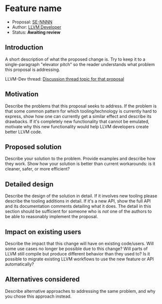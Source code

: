 # Feature name

* Proposal: [SE-NNNN](NNNN-filename.md)
* Author: [LLVM Developer](https://github.com/llvmdev)
* Status: **Awaiting review**

## Introduction

A short description of what the proposed change is. Try to keep it to a
single-paragraph "elevator pitch" so the reader understands what
problem this proposal is addressing.  

LLVM-Dev thread: [Discussion thread topic for that proposal](http://news.gmane.org/gmane.comp.compilers.llvm.devel)

## Motivation

Describe the problems that this proposal seeks to address. If the problem is
that some common pattern for which tooling/technology is currently hard to
express, show how one can currently get a similar effect and describe its
drawbacks. If it's completely new functionality that cannot be emulated,
motivate why this new functionality would help LLVM developers create better
LLVM code.

## Proposed solution

Describe your solution to the problem. Provide examples and describe how they
work. Show how your solution is better than current workarounds: is it cleaner,
safer, or more efficient?

## Detailed design

Describe the design of the solution in detail. If it involves new tooling please
describe the tooling additions in detail. If it's a new API, show the full API
and its documentation comments detailing what it does. The detail in this
section should be sufficient for someone who is *not* one of the authors to be
able to reasonably implement the proposal.

## Impact on existing users

Describe the impact that this change will have on existing code/users. Will some
use cases no longer be possible due to this change? Will parts of LLVM still
compile but produce different behavior than they used to? Is it possible to
migrate existing LLVM workflows to use the new feature or API automatically?

## Alternatives considered

Describe alternative approaches to addressing the same problem, and
why you chose this approach instead.
